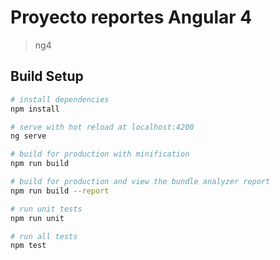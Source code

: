 # Proyecto reportes Angular 4

> ng4

## Build Setup

``` bash
# install dependencies
npm install

# serve with hot reload at localhost:4200
ng serve 

# build for production with minification
npm run build

# build for production and view the bundle analyzer report
npm run build --report

# run unit tests
npm run unit

# run all tests
npm test
```
